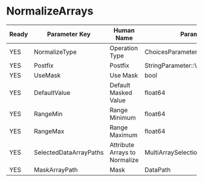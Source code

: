 # NormalizeArrays

| Ready | Parameter Key | Human Name | Parameter Type | Parameter Class |
|-------|---------------|------------|-----------------|----------------|
| YES | NormalizeType | Operation Type | ChoicesParameter::ValueType | ChoicesParameter |
| YES | Postfix | Postfix | StringParameter::ValueType | StringParameter |
| YES | UseMask | Use Mask | bool | BoolParameter |
| YES | DefaultValue | Default Masked Value | float64 | Float64Parameter |
| YES | RangeMin | Range Minimum | float64 | Float64Parameter |
| YES | RangeMax | Range Maximum | float64 | Float64Parameter |
| YES | SelectedDataArrayPaths | Attribute Arrays to Normalize | MultiArraySelectionParameter::ValueType | MultiArraySelectionParameter |
| YES | MaskArrayPath | Mask | DataPath | ArraySelectionParameter |
